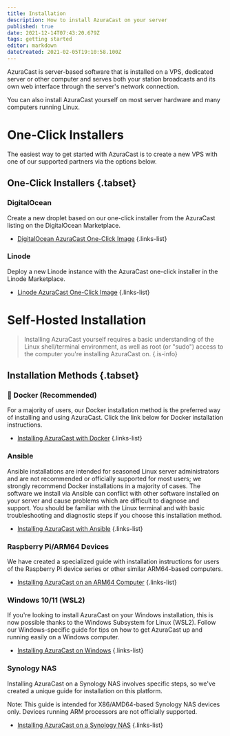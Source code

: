 ```yaml
---
title: Installation
description: How to install AzuraCast on your server
published: true
date: 2021-12-14T07:43:20.679Z
tags: getting started
editor: markdown
dateCreated: 2021-02-05T19:10:58.100Z
---
```


AzuraCast is server-based software that is installed on a VPS, dedicated server or other computer and serves both your station broadcasts and its own web interface through the server's network connection.

You can also install AzuraCast yourself on most server hardware and many computers running Linux.

# One-Click Installers

The easiest way to get started with AzuraCast is to create a new VPS with one of our supported partners via the options below.

## One-Click Installers {.tabset}
### DigitalOcean

Create a new droplet based on our one-click installer from the AzuraCast listing on the DigitalOcean Marketplace.

- [DigitalOcean AzuraCast One-Click Image](https://marketplace.digitalocean.com/apps/azuracast?refcode=21612b90440f)
{.links-list}

### Linode

Deploy a new Linode instance with the AzuraCast one-click installer in the Linode Marketplace.

- [Linode AzuraCast One-Click Image](https://www.linode.com/marketplace/apps/linode/azuracast/?r=68daf2976efcb77d2e3d4ced67a02b031edc3ba1)
{.links-list}

# Self-Hosted Installation

> Installing AzuraCast yourself requires a basic understanding of the Linux shell/terminal environment, as well as root (or "sudo") access to the computer you're installing AzuraCast on.
{.is-info}

## Installation Methods {.tabset}
### :whale: Docker (Recommended)

For a majority of users, our Docker installation method is the preferred way of installing and using AzuraCast. Click the link below for Docker installation instructions.

- [Installing AzuraCast with Docker](/en/getting-started/installation/docker)
{.links-list}


### Ansible

Ansible installations are intended for seasoned Linux server administrators and are not recommended or officially supported for most users; we strongly recommend Docker installations in a majority of cases. The software we install via Ansible can conflict with other software installed on your server and cause problems which are difficult to diagnose and support. You should be familiar with the Linux terminal and with basic troubleshooting and diagnostic steps if you choose this installation method.

- [Installing AzuraCast with Ansible](/en/getting-started/installation/ansible)
{.links-list}

### Raspberry Pi/ARM64 Devices

We have created a specialized guide with installation instructions for users of the Raspberry Pi device series or other similar ARM64-based computers.

- [Installing AzuraCast on an ARM64 Computer](/en/getting-started/installation/arm64)
{.links-list}

### Windows 10/11 (WSL2)

If you're looking to install AzuraCast on your Windows installation, this is now possible thanks to the Windows Subsystem for Linux (WSL2). Follow our Windows-specific guide for tips on how to get AzuraCast up and running easily on a Windows computer.

- [Installing AzuraCast on Windows](/en/getting-started/installation/windows)
{.links-list}

### Synology NAS

Installing AzuraCast on a Synology NAS involves specific steps, so we've created a unique guide for installation on this platform.

Note: This guide is intended for X86/AMD64-based Synology NAS devices only. Devices running ARM processors are not officially supported.

- [Installing AzuraCast on a Synology NAS](/en/getting-started/installation/synology)
{.links-list}